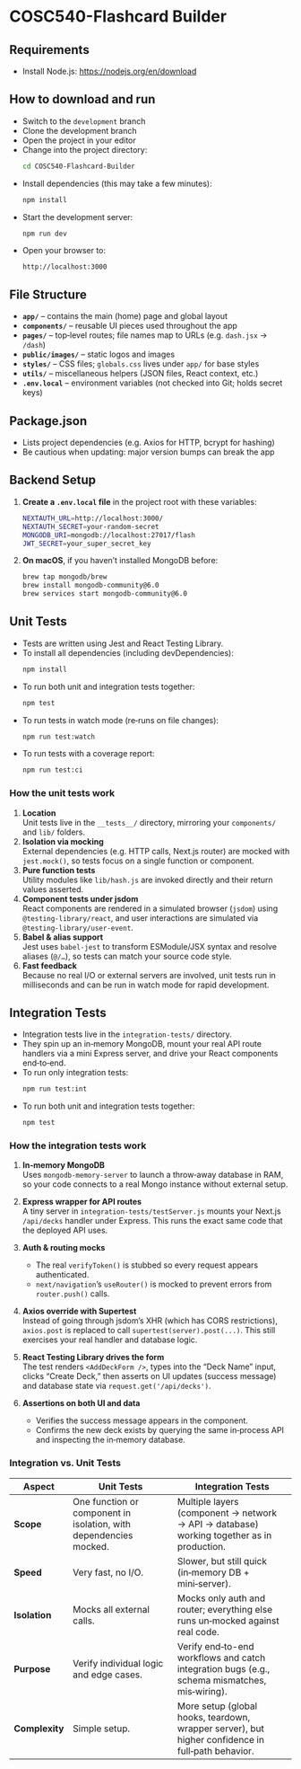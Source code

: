 # COSC540-Flashcard Builder

## Requirements
- Install Node.js: https://nodejs.org/en/download

## How to download and run
- Switch to the `development` branch  
- Clone the development branch  
- Open the project in your editor  
- Change into the project directory:  
  ```bash
  cd COSC540-Flashcard-Builder
  ```  
- Install dependencies (this may take a few minutes):  
  ```bash
  npm install
  ```  
- Start the development server:  
  ```bash
  npm run dev
  ```  
- Open your browser to:  
  ```text
  http://localhost:3000
  ```

## File Structure
- **`app/`** – contains the main (home) page and global layout  
- **`components/`** – reusable UI pieces used throughout the app  
- **`pages/`** – top‑level routes; file names map to URLs (e.g. `dash.jsx` → `/dash`)  
- **`public/images/`** – static logos and images  
- **`styles/`** – CSS files; `globals.css` lives under `app/` for base styles  
- **`utils/`** – miscellaneous helpers (JSON files, React context, etc.)  
- **`.env.local`** – environment variables (not checked into Git; holds secret keys)

## Package.json
- Lists project dependencies (e.g. Axios for HTTP, bcrypt for hashing)  
- Be cautious when updating: major version bumps can break the app

## Backend Setup
1. **Create a `.env.local` file** in the project root with these variables:
   ```bash
   NEXTAUTH_URL=http://localhost:3000/
   NEXTAUTH_SECRET=your-random-secret
   MONGODB_URI=mongodb://localhost:27017/flash
   JWT_SECRET=your_super_secret_key
   ```
2. **On macOS**, if you haven’t installed MongoDB before:
   ```bash
   brew tap mongodb/brew
   brew install mongodb-community@6.0
   brew services start mongodb-community@6.0
   ```

## Unit Tests
* Tests are written using Jest and React Testing Library.
* To install all dependencies (including devDependencies):  
  ```bash
  npm install
  ```
* To run both unit and integration tests together:  
  ```bash
  npm test
  ```
* To run tests in watch mode (re‑runs on file changes):  
  ```bash
  npm run test:watch
  ```
* To run tests with a coverage report:  
  ```bash
  npm run test:ci
  ```
### How the unit tests work
1. **Location**  
   Unit tests live in the `__tests__/` directory, mirroring your `components/` and `lib/` folders.
2. **Isolation via mocking**  
   External dependencies (e.g. HTTP calls, Next.js router) are mocked with `jest.mock()`, so tests focus on a single function or component.
3. **Pure function tests**  
   Utility modules like `lib/hash.js` are invoked directly and their return values asserted.
4. **Component tests under jsdom**  
   React components are rendered in a simulated browser (`jsdom`) using `@testing-library/react`, and user interactions are simulated via `@testing-library/user-event`.
5. **Babel & alias support**  
   Jest uses `babel-jest` to transform ESModule/JSX syntax and resolve aliases (`@/…`), so tests can match your source code style.
6. **Fast feedback**  
   Because no real I/O or external servers are involved, unit tests run in milliseconds and can be run in watch mode for rapid development.

## Integration Tests
* Integration tests live in the `integration-tests/` directory.
* They spin up an in‑memory MongoDB, mount your real API route handlers via a mini Express server, and drive your React components end‑to‑end.
* To run only integration tests:  
  ```bash
  npm run test:int
  ```
* To run both unit and integration tests together:  
  ```bash
  npm test
  ```
### How the integration tests work
1. **In‑memory MongoDB**  
   Uses `mongodb-memory-server` to launch a throw‑away database in RAM, so your code connects to a real Mongo instance without external setup.

2. **Express wrapper for API routes**  
   A tiny server in `integration-tests/testServer.js` mounts your Next.js `/api/decks` handler under Express. This runs the exact same code that the deployed API uses.

3. **Auth & routing mocks**  
   - The real `verifyToken()` is stubbed so every request appears authenticated.  
   - `next/navigation`’s `useRouter()` is mocked to prevent errors from `router.push()` calls.

4. **Axios override with Supertest**  
   Instead of going through jsdom’s XHR (which has CORS restrictions), `axios.post` is replaced to call `supertest(server).post(...)`. This still exercises your real handler and database logic.

5. **React Testing Library drives the form**  
   The test renders `<AddDeckForm />`, types into the “Deck Name” input, clicks “Create Deck,” then asserts on UI updates (success message) and database state via `request.get('/api/decks')`.

6. **Assertions on both UI and data**  
   - Verifies the success message appears in the component.  
   - Confirms the new deck exists by querying the same in‑process API and inspecting the in‑memory database.

### Integration vs. Unit Tests
| Aspect            | Unit Tests                                            | Integration Tests                                                                                   |
|-------------------|-------------------------------------------------------|-----------------------------------------------------------------------------------------------------|
| **Scope**         | One function or component in isolation, with dependencies mocked. | Multiple layers (component → network → API → database) working together as in production.           |
| **Speed**         | Very fast, no I/O.                                    | Slower, but still quick (in‑memory DB + mini‑server).                                               |
| **Isolation**     | Mocks all external calls.                             | Mocks only auth and router; everything else runs un‑mocked against real code.                       |
| **Purpose**       | Verify individual logic and edge cases.               | Verify end‑to-end workflows and catch integration bugs (e.g., schema mismatches, mis‑wiring).      |
| **Complexity**    | Simple setup.                                         | More setup (global hooks, teardown, wrapper server), but higher confidence in full‑path behavior.   |
